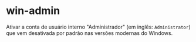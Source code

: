 # win-admin
Ativar a conta de usuário interno "Administrador" (em inglês: `Administrator`) que vem desativada por padrão nas versões modernas do Windows.
